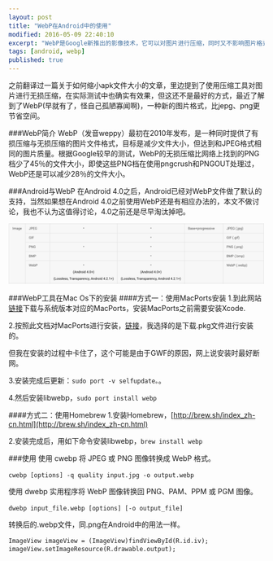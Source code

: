 ```yaml
---
layout: post
title: "WebP在Android中的使用"
modified: 2016-05-09 22:40:10
excerpt: "WebP是Google新推出的影像技术，它可以对图片进行压缩，同时又不影响图片格式兼容与实际清晰度"
tags: [android, webp]
published: true
---
```

之前翻译过一篇关于如何缩小apk文件大小的文章，里边提到了使用压缩工具对图片进行无损压缩，在实际测试中也确实有效果，但这还不是最好的方式，最近了解到了WebP(早就有了，怪自己孤陋寡闻啊)，一种新的图片格式，比jepg、png更节省空间。

###WebP简介
WebP（发音weppy）最初在2010年发布，是一种同时提供了有损压缩与无损压缩的图片文件格式，目标是减少文件大小，但达到和JPEG格式相同的图片质量。根据Google较早的测试，WebP的无损压缩比网络上找到的PNG档少了45％的文件大小，即使这些PNG档在使用pngcrush和PNGOUT处理过，WebP还是可以减少28％的文件大小。

###Android与WebP
在Android 4.0之后，Android已经对WebP文件做了默认的支持，当然如果想在Android 4.0之前使用WebP还是有相应办法的，本文不做讨论，我也不认为这值得讨论，4.0之前还是尽早淘汰掉吧。

<img src="../../images/android/supported_image.png"/>


###WebP工具在Mac Os下的安装
####方式一：使用MacPorts安装
1.到此网站[链接](http://distfiles.macports.org/MacPorts/)下载与系统版本对应的MacPorts，安装MacPorts之前需要安装Xcode.

2.按照此文档对MacPorts进行安装，[链接](https://guide.macports.org/#installing.macports)，我选择的是下载.pkg文件进行安装的。

但我在安装的过程中卡住了，这个可能是由于GWF的原因，网上说安装时最好断网。

3.安装完成后更新：`sudo port -v selfupdate。`。

4.然后安装libwebp，`sudo port install webp`

####方式二：使用Homebrew
1.安装Homebrew，[http://brew.sh/index_zh-cn.html](http://brew.sh/index_zh-cn.html)

2.安装完成后，用如下命令安装libwebp，`brew install webp`

###使用
使用 cwebp 将 JPEG 或 PNG 图像转换成 WebP 格式。

`cwebp [options] -q quality input.jpg -o output.webp`

使用 dwebp 实用程序将 WebP 图像转换回 PNG、PAM、PPM 或 PGM 图像。

`dwebp input_file.webp [options] [-o output_file]`

转换后的.webp文件，同.png在Android中的用法一样。

	ImageView imageView = (ImageView)findViewById(R.id.iv);
	imageView.setImageResource(R.drawable.output);

